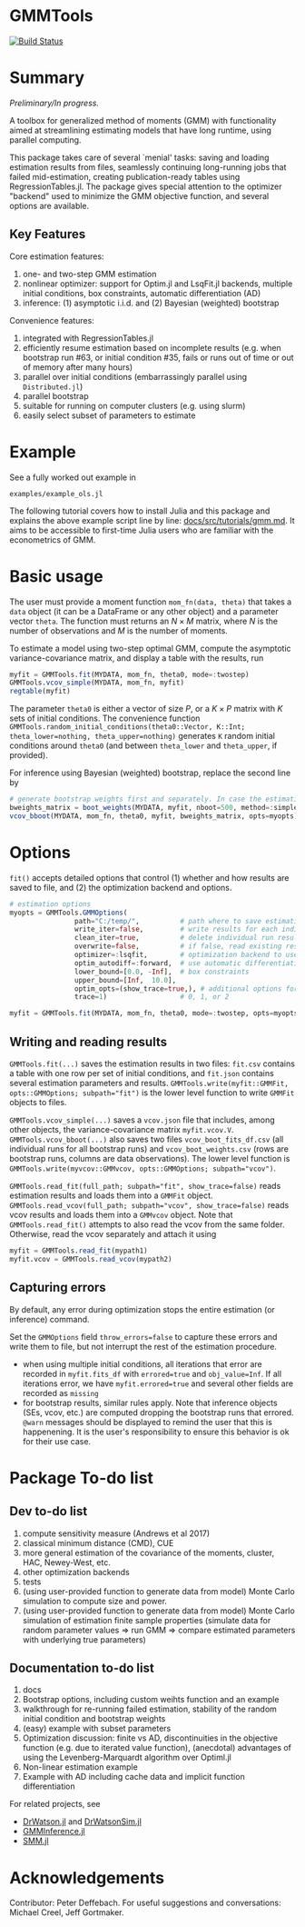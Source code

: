 # GMMTools

[![Build Status](https://github.com/Gkreindler/GMMTools.jl/actions/workflows/CI.yml/badge.svg?branch=main)](https://github.com/Gkreindler/GMMTools.jl/actions/workflows/CI.yml?query=branch%3Amain)


# Summary 
*Preliminary/In progress.*

A toolbox for generalized method of moments (GMM) with functionality aimed at streamlining estimating models that have long runtime, using parallel computing.

This package takes care of several `menial' tasks: saving and loading estimation results from files, seamlessly continuing long-running jobs that failed mid-estimation, creating publication-ready tables using RegressionTables.jl. The package gives special attention to the optimizer "backend" used to minimize the GMM objective function, and several options are available.

## Key Features
Core estimation features:
1. one- and two-step GMM estimation
1. nonlinear optimizer: support for Optim.jl and LsqFit.jl backends, multiple initial conditions, box constraints, automatic differentiation (AD)
1. inference: (1) asymptotic i.i.d. and (2) Bayesian (weighted) bootstrap

Convenience features:
1. integrated with RegressionTables.jl
1. efficiently resume estimation based on incomplete results (e.g. when bootstrap run #63, or initial condition #35, fails or runs out of time or out of memory after many hours)
1. parallel over initial conditions (embarrassingly parallel using `Distributed.jl`)
1. parallel bootstrap
1. suitable for running on computer clusters (e.g. using slurm)
1. easily select subset of parameters to estimate

# Example
See a fully worked out example in
```
examples/example_ols.jl
```

The following tutorial covers how to install Julia and this package and explains the above example script line by line: [docs/src/tutorials/gmm.md](https://github.com/Gkreindler/GMMTools.jl/blob/main/docs/src/tutorials/gmm.md). It aims to be accessible to first-time Julia users who are familiar with the econometrics of GMM.

# Basic usage
The user must provide a moment function `mom_fn(data, theta)` that takes a `data` object (it can be a DataFrame or any other object) and a parameter vector `theta`. The function must returns an $N\times M$ matrix, where $N$ is the number of observations and $M$ is the number of moments.

To estimate a model using two-step optimal GMM, compute the asymptotic variance-covariance matrix, and display a table with the results, run
```julia
myfit = GMMTools.fit(MYDATA, mom_fn, theta0, mode=:twostep)
GMMTools.vcov_simple(MYDATA, mom_fn, myfit)
regtable(myfit)
```

The parameter `theta0` is either a vector of size $P$, or a $K\times P$ matrix with $K$ sets of initial conditions. The convenience function `GMMTools.random_initial_conditions(theta0::Vector, K::Int; theta_lower=nothing, theta_upper=nothing)` generates `K` random initial conditions around `theta0` (and between `theta_lower` and `theta_upper`, if provided).

For inference using Bayesian (weighted) bootstrap, replace the second line by 
```julia
# generate bootstrap weights first and separately. In case the estimation is interrupted, running this code again generates exactly the same weights, so we can continue where we left off.
bweights_matrix = boot_weights(MYDATA, myfit, nboot=500, method=:simple, rng_initial_seed=1234) 
vcov_bboot(MYDATA, mom_fn, theta0, myfit, bweights_matrix, opts=myopts)
```


# Options
`fit()` accepts detailed options that control (1) whether and how results are saved to file, and (2) the optimization backend and options.

```julia
# estimation options
myopts = GMMTools.GMMOptions(
                path="C:/temp/",          # path where to save estimation results (path = "" by default, in which case no files are created)
                write_iter=false,         # write results for each individual run (corresponding to initial conditions)
                clean_iter=true,          # delete individual run results after estimation is finished
                overwrite=false,          # if false, read existing results (or individual runs) and do not re-estimate existing results. It is the user's responsibility to ensure that the model and theta0 have not changed since the last run
                optimizer=:lsqfit,        # optimization backend to use. LsqFit.jl uses the Levenberg-Marquardt algorithm (see discussion below)
                optim_autodiff=:forward,  # use automatic differentiation (AD) to compute gradients. Currently, only forward AD using ForwardDiff.jl is supported
                lower_bound=[0.0, -Inf],  # box constraints
                upper_bound=[Inf,  10.0],
                optim_opts=(show_trace=true,), # additional options for curve_fit() from LsqFit.jl in a NamedTuple. (For Optim.jl, this should be an Optim.options() object)
                trace=1)                  # 0, 1, or 2

myfit = GMMTools.fit(MYDATA, mom_fn, theta0, mode=:twostep, opts=myopts)
```

## Writing and reading results
`GMMTools.fit(...)` saves the estimation results in two files: `fit.csv` contains a table with one row per set of initial conditions, and `fit.json` contains several estimation parameters and results. `GMMTools.write(myfit::GMMFit, opts::GMMOptions; subpath="fit")` is the lower level function to write `GMMFit` objects to files.

`GMMTools.vcov_simple(...)` saves a `vcov.json` file that includes, among other objects, the variance-covariance matrix `myfit.vcov.V`. `GMMTools.vcov_bboot(...)` also saves two files `vcov_boot_fits_df.csv` (all individual runs for all bootstrap runs) and `vcov_boot_weights.csv` (rows are bootstrap runs, columns are data observations). The lower level function is `GMMTools.write(myvcov::GMMvcov, opts::GMMOptions; subpath="vcov")`.

`GMMTools.read_fit(full_path; subpath="fit", show_trace=false)` reads estimation results and loads them into a `GMMFit` object. `GMMTools.read_vcov(full_path; subpath="vcov", show_trace=false)` reads vcov results and loads them into a `GMMvcov` object. Note that `GMMTools.read_fit()` attempts to also read the vcov from the same folder. Otherwise, read the vcov separately and attach it using 
```julia
myfit = GMMTools.read_fit(mypath1)
myfit.vcov = GMMTools.read_vcov(mypath2)
```

## Capturing errors
By default, any error during optimization stops the entire estimation (or inference) command.

Set the `GMMOptions` field `throw_errors=false` to capture these errors and write them to file, but not interrupt the rest of the estimation procedure.
- when using multiple initial conditions, all iterations that error are recorded in `myfit.fits_df` with `errored=true` and `obj_value=Inf`. If all iterations error, we have `myfit.errored=true` and several other fields are recorded as `missing`
- for bootstrap results, similar rules apply. Note that inference objects (SEs, vcov, etc.) are computed dropping the bootstrap runs that errored. `@warn` messages should be displayed to remind the user that this is happenening. It is the user's responsibility to ensure this behavior is ok for their use case.


# Package To-do list

## Dev to-do list
1. compute sensitivity measure (Andrews et al 2017)
1. classical minimum distance (CMD), CUE
1. more general estimation of the covariance of the moments, cluster, HAC, Newey-West, etc.
1. other optimization backends
1. tests
1. (using user-provided function to generate data from model) Monte Carlo simulation to compute size and power.
1. (using user-provided function to generate data from model) Monte Carlo simulation of estimation finite sample properties (simulate data for random parameter values ⇒ run GMM ⇒ compare estimated parameters with underlying true parameters)

## Documentation to-do list
1. docs
1. Bootstrap options, including custom weihts function and an example
1. walkthrough for re-running failed estimation, stability of the random initial condition and bootstrap weights
1. (easy) example with subset parameters
1. Optimization discussion: finite vs AD, discontinuities in the objective function (e.g. due to iterated value function), (anecdotal) advantages of using the Levenberg-Marquardt algorithm over Optiml.jl
1. Non-linear estimation example
1. Example with AD including cache data and implicit function differentiation

For related projects, see 
- [DrWatson.jl](https://github.com/JuliaDynamics/DrWatson.jl) and [DrWatsonSim.jl](https://github.com/sebastianpech/DrWatsonSim.jl) 
- [GMMInference.jl](https://github.com/schrimpf/GMMInference.jl) 
- [SMM.jl](https://github.com/floswald/SMM.jl)


<!---
## Who could this package be useful for?
The idea behind this package is that rapid iteration is useful when doing science. When working with large or complicated economic models and estimating them using GMM-type methods, valuable research time can be wasted collecting results, re-running partial estimation cycles, or bootstrap runs, after a bug causes an error in one run, etc. This package aims to automate and speed up some common steps in such workflows.

What does this package add above and beyond just coding `g'Wg` directly? The ultimate aim is to offer a similar set of features that a typical OLS package adds above and beyond coding directly `(X'X)-1X'Y`.

If you find yourself estimating GMM/CMD models and spend significant time on routine operations, read on.

## Features
Core estimation features:
1. run CMD estimation or GMM estimation, either one-step or two-step with optimal weight matrix
1. multiple initial conditions
1. parameter box constraints
1. estimate asymptotic variance-covariance matrix
1. “slow” bootstrap

Convenience features:
1. efficiently resume estimation based on incomplete results (e.g. when bootstrap run #63, or initial condition #35, fails or runs out of time after many hours)
1. parallel initial conditions (embarrassingly parallel using Distributed.jl)
1. parallel bootstrap (embarrassingly parallel using Distributed.jl)
1. suitable for running on computer clusters (e.g. using slurm)
1. include limits for time or number of iterations 
1. easily select subset of parameters to estimate
1. easily select subset of moments used in estimation

### Dev to-do list:
1. flags for (1) optimum from run that did not converge, (2) 1st stage optimum from run that did not converge
1. double-check how bootstrap works for CMD_optimal
1. accept user-provided bootstrap sampling function
1. test time limit hit
1. output estimation results text
1. test package install on new computer
1. test the existing “quick” bootstrap option
1. Decide whether to check or reuse existing initial conditions, bootstrap samples, when resuming estimation with incomplete results
1. (lower priority) implement "proper" package tests


### Wish-list
1. integrate optimization backends other than `curve_fit` from `LsqFit.jl`, e.g. `Optim.jl`, [`GalacticOptim.jl`](`https://github.com/SciML/GalacticOptim.jl`), etc.
1. more general estimation of the covariance of the moments, e.g. Newey-West, etc.
1. compute sensitivity measure (Andrews et al 2017)
1. (using user-provided function to generate data from model) Monte Carlo simulation to compute size and power.
1. (using user-provided function to generate data from model) Monte Carlo simulation of estimation finite sample properties (simulate data for random parameter values ⇒ run GMM ⇒ compare estimated parameters with underlying true parameters)

# Install
To install this package:
`] add https://github.com/Gkreindler/GMMTools.jl`

# Basic Usage
The user must provide two objects:
1. A function `moments(theta,data)` that returns an NxM matrix, where `theta` is the parameter vector, `N` is the number of observations, and `M` is the number of moments. `N=1` for CMD.
1. An object `data`. (Can be anything. By default `Dict{String, Any}` with values tha are vectors or matrices with 1st dimension of size `N`. In this format, sampling for slow bootstrap is done automatically.)

# Examples
See examples with toy models in 
```
examples/example_cmd.jl
examples/example_gmm2step.jl
examples/example_parallel.jl # parallel computation for (i) multiple initial conditons, and (ii) boostrap
```

# Notes
- the optimizer is LsqFit.jl, because the GMM/CMD objective is a sum of squares (using the Cholesky decomposition of the weighting matrix). In principle, other optimizers can be used. The Cholesky decomposition `Whalf` of a positive definite matrix `W` is a matrix that satisfies `Whalf' * Whalf = W`. This means that we can re-write the objective `g'Wg` as `(Whalf*g)'*(Whalf*g)`, which is a sum of squares.
- in optimization, the gradient is currently computed using finite differences
- rules for combining estimation results with multiple initial conditions: 
    - runs that produce errors are ignored
    - the optimum `theta_hat` corresponds to the run with the minimum objective value
    - if the run with minimum objective value did not converge (hit `maxTime` or `maxIter`) a flag is returned to signal this issue. <span style="color:red"> TODO: what flag?. </span>


# Resuming estimation after crash, errors, or time limit
If during an estimation cycle some runs are completed successfully while others raise errors or hit the time limit, re-running the entire estimation cycle is efficient, that is, it does not repeat those runs that finished successfully. When it takes a long time to complete an entire estimation cycle (e.g. because of many initial conditions, bootstrap, or both), this can be helpful. There are three possible types of issues that may arise:
1) The entire estimation cycle crashes, e.g. out of memory error, or cluster time limit reached, etc.
2) An individual run leads to an error.
3) An individual run does not converge because it exceeds `maxIter` or `maxTime`.

All three issues can be handled in `GMMTools.jl`.

Set the options `"main_overwrite_runs"` and `"boot_overwrite_runs"`  in `gmm_options` to one of the following
```
0 = do not overwrite anything, but launch the runs that are missing # this will save the most time
1 = overwrite runs that hit the time or iterations limit
2 = overwrite runs that errored
3 = overwrite both 1 and 2
10 = overwrite all existing files
```

It is the user's responsibility to ensure that the existing results and the new runs are compatible. TODO: decide if/what checks to do, such as whether the initial conditions are the same (or load them from existing files).

### Understanding the file output from incomplete cycles
We save the results from each initial condition run in a separate file (one-row dataframe) in `"SUBFOLDER/results_df_run_<iter_n>.csv"` where `SUBFOLDER` is one of `"results", "step1", "step2"`. After all runs are finished, we combine all results into a single dataframe in `"estimation_SUBFOLDER_df.csv"`. To avoid a large number of files (thousands in the case of bootstrap with multiple initial conditions), we clean up and delete the individual run output files (the entire `"SUBFOLDER"` subfolder) after the combined dataframe is generated.
-->

# Acknowledgements
Contributor: Peter Deffebach.
For useful suggestions and conversations: Michael Creel, Jeff Gortmaker.